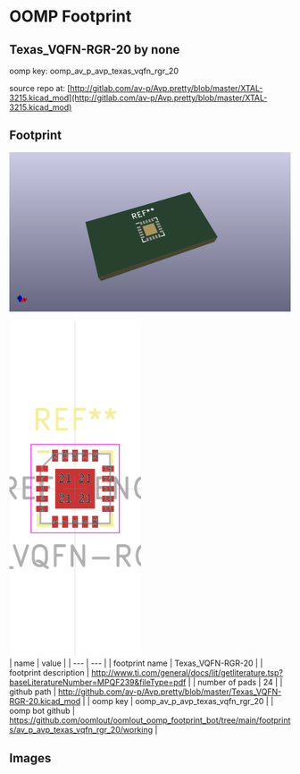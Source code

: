 # OOMP Footprint  
## Texas_VQFN-RGR-20  by none  
  
oomp key: oomp_av_p_avp_texas_vqfn_rgr_20  
  
source repo at: [http://gitlab.com/av-p/Avp.pretty/blob/master/XTAL-3215.kicad_mod](http://gitlab.com/av-p/Avp.pretty/blob/master/XTAL-3215.kicad_mod)  
## Footprint  
  
[![working_kicad_pcb_3d.png](working_kicad_pcb_3d_600.png)](working_kicad_pcb_3d.png)  
  
[![working.png](working_600.png)](working.png)  
| name | value | 
| --- | --- | 
| footprint name | Texas_VQFN-RGR-20 | 
| footprint description | http://www.ti.com/general/docs/lit/getliterature.tsp?baseLiteratureNumber=MPQF239&fileType=pdf | 
| number of pads | 24 | 
| github path | http://github.com/av-p/Avp.pretty/blob/master/Texas_VQFN-RGR-20.kicad_mod | 
| oomp key | oomp_av_p_avp_texas_vqfn_rgr_20 | 
| oomp bot github | https://github.com/oomlout/oomlout_oomp_footprint_bot/tree/main/footprints/av_p_avp_texas_vqfn_rgr_20/working | 
## Images  
